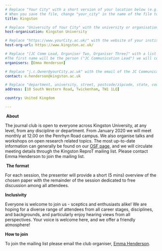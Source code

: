 ```yaml
---
# Replace "Your City" with a short version of your location below (e.g. Bristol or Singapore)
# When you save the file, change "your_city" in the name of the file to what you filled out below
title: Kingston

# Replace "University of Your City" with the university or organisation that is hoping the journal club (e.g. University of Bristol or Nanyang Technical University)
host-organisation: Kingston University

# Replace "https://www.yourCity.ac.uk/" with the website of your institution
host-org-url: https://www.kingston.ac.uk/

# Replace "[JC Comm Lead, Organiser Two, Organiser Three]" with a list of the people/person organising the journal club separated by commas 
#The first name will be the person ("JC Communication Lead") we will contact to communicate news about ReproducibiliTea 
organisers: [Emma Henderson]

# Replace "j.c.Owner@yourCity.ac.uk" with the email of the JC Communication Lead
contact: e.henderson@kingston.ac.uk 

# Replace "department, university, street, postcode/zipcode, state, country" with the departmental address of the JC Communication Lead (we need that to send you merchandise) 
address: [10 South Western Road, Twickenham, TW1 1LQ]

country: United Kingdom 

---
```

​
**About**

The journal club is open to everyone across Kingston University, at any level, from any discipline or department. From January 2020 we will meet monthly at 12.00 on the Penrhyn Road campus. We also organise talks and workshops on open research related topics. The most up-to-date information can generally be found on our [OSF page](https://osf.io/4jw53/), and we will circulate meeting details through the Kingston ReproT mailing list. Please contact Emma Henderson to join the mailing list.

​
**The format**

For each session, the presenter will provide a short (5 mins) overview of the chosen paper with the remainder of the session dedicated to free discussion among all attendees.

**Inclusivity**

Everyone is welcome to join us - sceptics and enthusiasts alike! We are hoping for a diverse range of attendees from all career stages, disciplines, and backgrounds, and particularly enjoy hearing views from all perspectives. Your voice is welcome here, and we offer a friendly atmosphere!

​**How to join**

To join the mailing list please email the club organiser, [Emma Henderson](mailto:E.Henderson@kingston.ac.uk).
